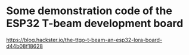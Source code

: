 # Some demonstration code of the ESP32 T-beam development board
 
https://blog.hackster.io/the-ttgo-t-beam-an-esp32-lora-board-d44b08f18628

